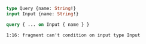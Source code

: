 ```graphql
type Query {name: String!}
input Input {name: String!}
```

```graphql
query { ... on Input { name } }
```

```
1:16: fragment can't condition on input type Input
```